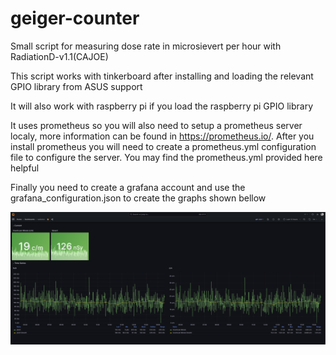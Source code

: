 # geiger-counter
Small script for measuring dose rate in microsievert per hour with RadiationD-v1.1(CAJOE)

This script works with tinkerboard after installing and loading the relevant GPIO library from ASUS support

It will also work with raspberry pi if you load the raspberry pi GPIO library

It uses prometheus so you will also need to setup a prometheus server localy, more information can be found in https://prometheus.io/. After you install prometheus you will need to create a prometheus.yml configuration file to configure the server. You may find the prometheus.yml provided here helpful

Finally you need to create a grafana account and use the grafana_configuration.json to create the graphs shown bellow

![Alt text](https://github.com/sedzinfo/geiger-counter/blob/main/grafana.png)
